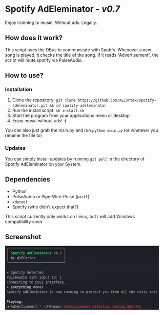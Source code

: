 # Spotify AdEleminator - _v0.7_
Enjoy listening to music. Without ads. Legally.

## How does it work?
This script uses the DBus to communicate with Spotify.
Whenever a new song is played, it checks the title of the song. If it reads “Advertisement“, the script will mute spotify via PulseAudio.

## How to use?
### Installation
1. Clone the repository: `git clone https://github.com/XECortex/spotify-adeleminator.git && cd spotify-adeleminator`
2. Run the install script: `sh install.sh`
3. Start the program from your applications menu or desktop
4. Enjoy music without ads! :)

You can also just grab the main.py and run `python main.py` (or whatever you rename the file to)

### Updates
You can simply install updates by running `git pull` in the directory of Spotify AdEleminator on your System.

## Dependencies
- Python
- PulseAudio or PiperWire-Pulse (`pactl`)
- `xdotool`
- Spotify (who didn't expect that?)

This script currently only works on Linux, but I will add Windows compatibility soon

## Screenshot
![Screenshot](https://raw.githubusercontent.com/XECortex/spotify-adeleminator/main/screenshot.jpg)
